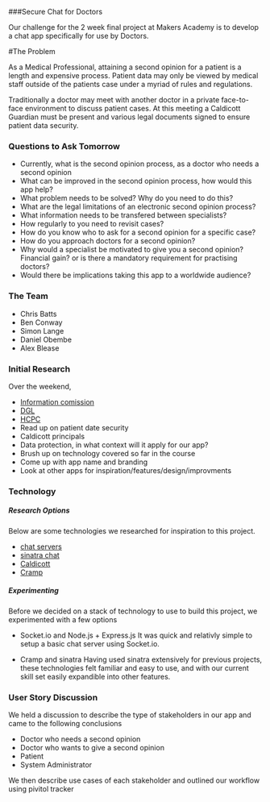 ###Secure Chat for Doctors

Our challenge for the 2 week final project at Makers Academy is to develop
a chat app specifically for use by Doctors.

#The Problem

As a Medical Professional, attaining a second opinion for a patient is a length
and expensive process. Patient data may only be viewed by medical staff
outside of the patients case under a myriad of rules and regulations. 

Traditionally a doctor may meet with another doctor in a private face-to-face
environment to discuss patient cases. At this meeting a Caldicott Guardian
must be present and various legal documents signed to ensure patient data
security. 

### Questions to Ask Tomorrow

- Currently, what is the second opinion process, as a doctor who needs a second opinion
- What can be improved in the second opinion process, how would this app help?
- What problem needs to be solved? Why do you need to do this?
- What are the legal limitations of an electronic second opinion process?
- What information needs to be transfered between specialists?
- How regularly to you need to revisit cases?
- How do you know who to ask for a second opinion for a specific case?
- How do you approach doctors for a second opinion?
- Why would a specialist be motivated to give you a second opinion? Financial gain?
or is there a mandatory requirement for practising doctors?
- Would there be implications taking this app to a worldwide audience?

### The Team
- Chris Batts
- Ben Conway
- Simon Lange
- Daniel Obembe
- Alex Blease

### Initial Research

Over the weekend,
- [Information comission](https://ico.org.uk/)
- [DGL](http://www.helixhealth.co.uk/products/dgl.181.html)
- [HCPC](http://www.hpc-uk.org/)
- Read up on patient date security
- Caldicott principals
- Data protection, in what context will it apply for our app?
- Brush up on technology covered so far in the course
- Come up with app name and branding
- Look at other apps for inspiration/features/design/improvments

### Technology
##### Research Options
Below are some technologies we researched for inspiration to this project.

- [chat servers](http://socket.io/get-started/chat/)
- [sinatra chat](https://blog.engineyard.com/2013/getting-started-with-ruby-and-websockets)
- [Caldicott](https://www.wcppe.org.uk/sites/default/files/file/NES/CaldicottPrinciples-DataProtectionAct.pdf)
- [Cramp](https://github.com/lifo/cramp)

##### Experimenting

Before we decided on a stack of technology to use to build this project, we experimented with a few options
- Socket.io and Node.js + Express.js
It was quick and relativly simple to setup a basic chat server using Socket.io.

- Cramp and sinatra
Having used sinatra extensively for previous projects, these technologies felt familiar
and easy to use, and with our current skill set easily expandible into other features. 

### User Story Discussion

We held a discussion to describe the type of stakeholders in our app and came to the
following conclusions
- Doctor who needs a second opinion
- Doctor who wants to give a second opinion
- Patient
- System Administrator

We then describe use cases of each stakeholder and outlined our workflow using pivitol tracker

